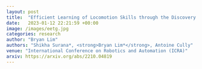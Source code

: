 ```yaml
---
layout: post
title:  "Efficient Learning of Locomotion Skills through the Discovery of Diverse Environmental Trajectory Generator Priors"
date:   2023-01-12 22:21:59 +00:00
image: /images/eetg.jpg
categories: research
author: "Bryan Lim"
authors: "Shikha Surana*, <strong>Bryan Lim*</strong>, Antoine Cully"
venue: "International Conference on Robotics and Automation (ICRA)"
arxiv: https://arxiv.org/abs/2210.04819
---
```

 
